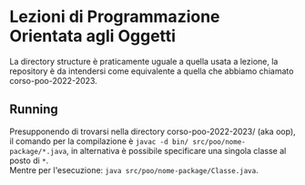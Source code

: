 # Lezioni di Programmazione Orientata agli Oggetti
La directory structure è praticamente uguale a quella usata a lezione, la repository è da intendersi come equivalente a quella che abbiamo chiamato corso-poo-2022-2023.

## Running
Presupponendo di trovarsi nella directory corso-poo-2022-2023/ (aka oop), il comando per la compilazione è `javac -d bin/ src/poo/nome-package/*.java`, in alternativa è possibile specificare una singola classe al posto di `*`. <br>
Mentre per l'esecuzione: `java src/poo/nome-package/Classe.java`.